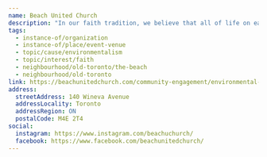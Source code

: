 ```yaml
---
name: Beach United Church
description: "In our faith tradition, we believe that all of life on earth is interconnected. We have reduced our carbon footprint by completely renovating our building in 2013, installing rooftop solar panels which provide clean, renewable energy, designing our leading-edge permeable parking facility, using recycled materials, installed 6 EV chargers, planting more native species in our green space and adding pollinator gardens to increase biodiversity."
tags:
  - instance-of/organization
  - instance-of/place/event-venue
  - topic/cause/environmentalism
  - topic/interest/faith
  - neighbourhood/old-toronto/the-beach
  - neighbourhood/old-toronto
link: https://beachunitedchurch.com/community-engagement/environmental-justice/
address:
  streetAddress: 140 Wineva Avenue
  addressLocality: Toronto
  addressRegion: ON
  postalCode: M4E 2T4
social:
  instagram: https://www.instagram.com/beachuchurch/
  facebook: https://www.facebook.com/beachunitedchurch/
---
```

